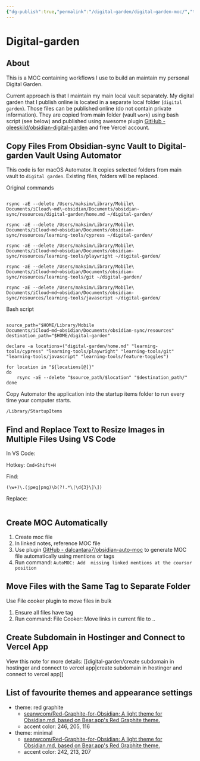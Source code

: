 ```yaml
---
{"dg-publish":true,"permalink":"/digital-garden/digital-garden-moc/","tags":["digital-garden"],"created":"","updated":""}
---
```



# Digital-garden

## About

This is a MOC containing workflows I use to build an maintain my personal Digital Garden. 

Current approach is that I maintain my main local vault separately. My digital garden that I publish online is located in a separate local folder (`digital garden`). Those files can be published online (do not contain private information). They are copied from main folder (vault `work`) using bash script (see below) and published using awesome plugin [GitHub - oleeskild/obsidian-digital-garden](https://github.com/oleeskild/obsidian-digital-garden) and free Vercel account. 

## Copy Files From Obsidian-sync Vault to Digital-garden Vault Using Automator

This code is for macOS Automator. It copies selected folders from main vault to `digital garden`. Existing files, folders will be replaced.

Original commands 

```Shell

rsync -aE --delete /Users/maksim/Library/Mobile\ Documents/iCloud\~md\~obsidian/Documents/obsidian-sync/resources/digital-garden/home.md ~/digital-garden/

rsync -aE --delete /Users/maksim/Library/Mobile\ Documents/iCloud~md~obsidian/Documents/obsidian-sync/resources/learning-tools/cypress ~/digital-garden/

rsync -aE --delete /Users/maksim/Library/Mobile\ Documents/iCloud~md~obsidian/Documents/obsidian-sync/resources/learning-tools/playwright ~/digital-garden/

rsync -aE --delete /Users/maksim/Library/Mobile\ Documents/iCloud~md~obsidian/Documents/obsidian-sync/resources/learning-tools/git ~/digital-garden/

rsync -aE --delete /Users/maksim/Library/Mobile\ Documents/iCloud~md~obsidian/Documents/obsidian-sync/resources/learning-tools/javascript ~/digital-garden/

```

Bash script

```Shell

source_path="$HOME/Library/Mobile Documents/iCloud~md~obsidian/Documents/obsidian-sync/resources"
destination_path="$HOME/digital-garden"

declare -a locations=("digital-garden/home.md" "learning-tools/cypress" "learning-tools/playwright" "learning-tools/git" "learning-tools/javascript" "learning-tools/feature-toggles")

for location in "${locations[@]}"
do
    rsync -aE --delete "$source_path/$location" "$destination_path/"
done

```

 Copy Automator the application into the startup items folder to run every time your computer starts.

```Shell
/Library/StartupItems
```

## Find and Replace Text to Resize Images in Multiple Files Using VS Code

In VS Code:

Hotkey: `Cmd+Shift+H`

Find: 
```
(\w+)\.(jpeg|png)\b(?!.*\|\d{3}\]\])
```

Replace: 
```

```

## Create MOC Automatically

1. Create moc file
2. In linked notes, reference MOC file
3. Use plugin [GitHub - dalcantara7/obsidian-auto-moc](https://github.com/dalcantara7/obsidian-auto-moc) to generate MOC file automatically using mentions or tags
4. Run command: `AutoMOC: Add  missing linked mentions at the coursor position`

## Move Files with the Same Tag to Separate Folder

Use File cooker plugin to move files in bulk

1. Ensure all files have tag
2. Run command: File Cooker: Move links in current file to ..

## Create Subdomain in Hostinger and Connect to Vercel App

View this note for more details: [[digital-garden/create subdomain in hostinger and connect to vercel app\|create subdomain in hostinger and connect to vercel app]]



## List of favourite themes and appearance settings 

- theme: red graphite
	- [seanwcom/Red-Graphite-for-Obsidian: A light theme for Obsidian.md, based on Bear.app's Red Graphite theme.](https://github.com/seanwcom/Red-Graphite-for-Obsidian)
	- accent color: 246, 205, 116
- theme: minimal
	- [seanwcom/Red-Graphite-for-Obsidian: A light theme for Obsidian.md, based on Bear.app's Red Graphite theme.](https://github.com/seanwcom/Red-Graphite-for-Obsidian)
	- accent color: 242, 213, 207
